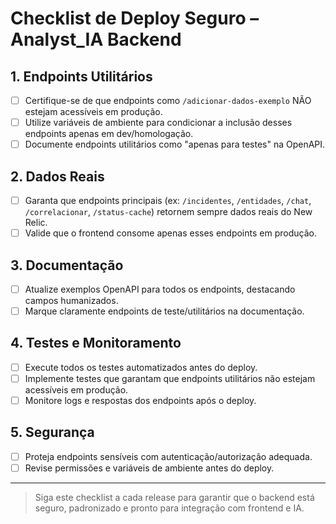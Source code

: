 # Checklist de Deploy Seguro – Analyst_IA Backend

## 1. Endpoints Utilitários
- [ ] Certifique-se de que endpoints como `/adicionar-dados-exemplo` NÃO estejam acessíveis em produção.
- [ ] Utilize variáveis de ambiente para condicionar a inclusão desses endpoints apenas em dev/homologação.
- [ ] Documente endpoints utilitários como "apenas para testes" na OpenAPI.

## 2. Dados Reais
- [ ] Garanta que endpoints principais (ex: `/incidentes`, `/entidades`, `/chat`, `/correlacionar`, `/status-cache`) retornem sempre dados reais do New Relic.
- [ ] Valide que o frontend consome apenas esses endpoints em produção.

## 3. Documentação
- [ ] Atualize exemplos OpenAPI para todos os endpoints, destacando campos humanizados.
- [ ] Marque claramente endpoints de teste/utilitários na documentação.

## 4. Testes e Monitoramento
- [ ] Execute todos os testes automatizados antes do deploy.
- [ ] Implemente testes que garantam que endpoints utilitários não estejam acessíveis em produção.
- [ ] Monitore logs e respostas dos endpoints após o deploy.

## 5. Segurança
- [ ] Proteja endpoints sensíveis com autenticação/autorização adequada.
- [ ] Revise permissões e variáveis de ambiente antes do deploy.

---

> Siga este checklist a cada release para garantir que o backend está seguro, padronizado e pronto para integração com frontend e IA.
